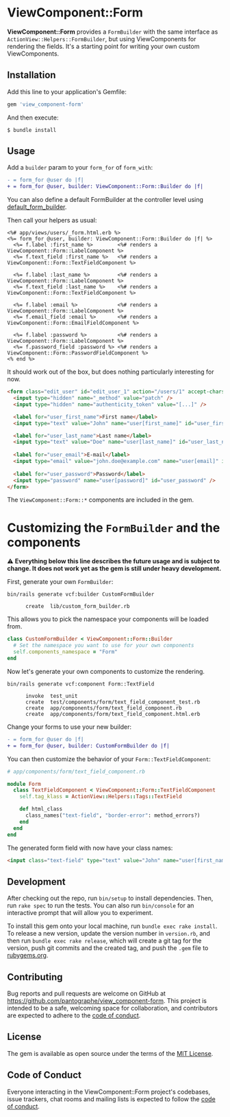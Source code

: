 # ViewComponent::Form

**ViewComponent::Form** provides a `FormBuilder` with the same interface as `ActionView::Helpers::FormBuilder`, but using ViewComponents for rendering the fields. It's a starting point for writing your own custom ViewComponents.

## Installation

Add this line to your application's Gemfile:

```ruby
gem 'view_component-form'
```

And then execute:

    $ bundle install

## Usage

Add a `builder` param to your `form_for` of `form_with`:

```diff
- = form_for @user do |f|
+ = form_for @user, builder: ViewComponent::Form::Builder do |f|
```

You can also define a default FormBuilder at the controller level using [default_form_builder](https://api.rubyonrails.org/classes/ActionController/FormBuilder.html#method-i-default_form_builder).

Then call your helpers as usual:

```erb
<%# app/views/users/_form.html.erb %>
<%= form_for @user, builder: ViewComponent::Form::Builder do |f| %>
  <%= f.label :first_name %>        <%# renders a ViewComponent::Form::LabelComponent %>
  <%= f.text_field :first_name %>   <%# renders a ViewComponent::Form::TextFieldComponent %>

  <%= f.label :last_name %>         <%# renders a ViewComponent::Form::LabelComponent %>
  <%= f.text_field :last_name %>    <%# renders a ViewComponent::Form::TextFieldComponent %>

  <%= f.label :email %>             <%# renders a ViewComponent::Form::LabelComponent %>
  <%= f.email_field :email %>       <%# renders a ViewComponent::Form::EmailFieldComponent %>

  <%= f.label :password %>          <%# renders a ViewComponent::Form::LabelComponent %>
  <%= f.password_field :password %> <%# renders a ViewComponent::Form::PasswordFieldComponent %>
<% end %>
```

It should work out of the box, but does nothing particularly interesting for now.

```html
<form class="edit_user" id="edit_user_1" action="/users/1" accept-charset="UTF-8" method="post">
  <input type="hidden" name="_method" value="patch" />
  <input type="hidden" name="authenticity_token" value="[...]" />

  <label for="user_first_name">First name</label>
  <input type="text" value="John" name="user[first_name]" id="user_first_name" />

  <label for="user_last_name">Last name</label>
  <input type="text" value="Doe" name="user[last_name]" id="user_last_name" />
  
  <label for="user_email">E-mail</label>
  <input type="email" value="john.doe@example.com" name="user[email]" id="user_email" />
  
  <label for="user_password">Password</label>
  <input type="password" name="user[password]" id="user_password" />
</form>
```

The `ViewComponent::Form::*` components are included in the gem.

# Customizing the `FormBuilder` and the components

:warning: **Everything below this line describes the future usage and is subject to change. It does not work yet as the gem is still under heavy development.**

First, generate your own `FormBuilder`:

```console
bin/rails generate vcf:builder CustomFormBuilder

      create  lib/custom_form_builder.rb
```

This allows you to pick the namespace your components will be loaded from.

```rb
class CustomFormBuilder < ViewComponent::Form::Builder
  # Set the namespace you want to use for your own components
  self.components_namespace = "Form"
end
```

Now let's generate your own components to customize the rendering.

```console
bin/rails generate vcf:component Form::TextField

      invoke  test_unit
      create  test/components/form/text_field_component_test.rb
      create  app/components/form/text_field_component.rb
      create  app/components/form/text_field_component.html.erb
```

Change your forms to use your new builder:

```diff
- = form_for @user do |f|
+ = form_for @user, builder: CustomFormBuilder do |f|
```

You can then customize the behavior of your `Form::TextFieldComponent`:

```rb
# app/components/form/text_field_component.rb

module Form
  class TextFieldComponent < ViewComponent::Form::TextFieldComponent
    self.tag_klass = ActionView::Helpers::Tags::TextField

    def html_class
      class_names("text-field", "border-error": method_errors?)
    end
  end
end
```

The generated form field with now have your class names:

```html
<input class="text-field" type="text" value="John" name="user[first_name]" id="user_first_name">
```

## Development

After checking out the repo, run `bin/setup` to install dependencies. Then, run `rake spec` to run the tests. You can also run `bin/console` for an interactive prompt that will allow you to experiment.

To install this gem onto your local machine, run `bundle exec rake install`. To release a new version, update the version number in `version.rb`, and then run `bundle exec rake release`, which will create a git tag for the version, push git commits and the created tag, and push the `.gem` file to [rubygems.org](https://rubygems.org).

## Contributing

Bug reports and pull requests are welcome on GitHub at https://github.com/pantographe/view_component-form. This project is intended to be a safe, welcoming space for collaboration, and contributors are expected to adhere to the [code of conduct](https://github.com/pantographe/view_component-form/blob/master/CODE_OF_CONDUCT.md).

## License

The gem is available as open source under the terms of the [MIT License](https://opensource.org/licenses/MIT).

## Code of Conduct

Everyone interacting in the ViewComponent::Form project's codebases, issue trackers, chat rooms and mailing lists is expected to follow the [code of conduct](https://github.com/pantographe/view_component-form/blob/master/CODE_OF_CONDUCT.md).
